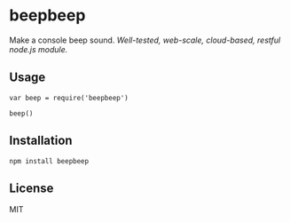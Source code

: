 # beepbeep

Make a console beep sound. *Well-tested, web-scale, cloud-based, restful node.js module.*

## Usage

```
var beep = require('beepbeep')

beep()
```

## Installation

```
npm install beepbeep
```

## License

MIT